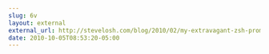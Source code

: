 ```yaml
---
slug: 6v
layout: external
external_url: http://stevelosh.com/blog/2010/02/my-extravagant-zsh-prompt/
date: 2010-10-05T08:53:20-05:00
---
```


